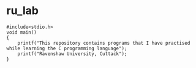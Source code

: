 # ru_lab
<pre><code class="fenced-code-block language-c">#include&lt;stdio.h&gt;
void main()
{
    printf("This repository contains programs that I have practised while learning the C programming language");
    printf("Ravenshaw University, Cuttack");
}</code></pre>

